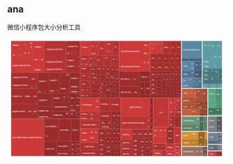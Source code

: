 ## ana
微信小程序包大小分析工具

![treemap demo](https://github.com/ximing/ana/raw/master/assets/images/treemap.png)
